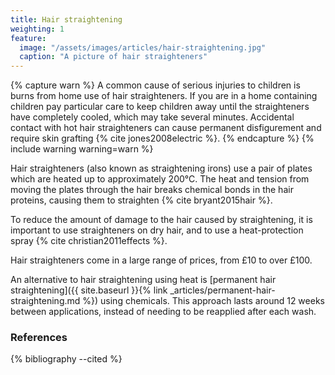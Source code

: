 ```yaml
---
title: Hair straightening
weighting: 1
feature:
  image: "/assets/images/articles/hair-straightening.jpg"
  caption: "A picture of hair straighteners"
---
```


{% capture warn %}
A common cause of serious injuries to children is burns from home use of hair straighteners. If you are in a home containing children pay particular care to keep children away until the straighteners have completely cooled, which may take several minutes. Accidental contact with hot hair straighteners can cause permanent disfigurement and require skin grafting {% cite jones2008electric %}.
{% endcapture %}
{% include warning warning=warn %}

Hair straighteners (also known as straightening irons) use a pair of plates which are heated up to approximately 200°C. The heat and tension from moving the plates through the hair breaks chemical bonds in the hair proteins, causing them to straighten {% cite bryant2015hair %}.

To reduce the amount of damage to the hair caused by straightening, it is important to use straighteners on dry hair, and to use a heat-protection spray {% cite christian2011effects %}.

Hair straighteners come in a large range of prices, from £10 to over £100.

An alternative to hair straightening using heat is [permanent hair straightening]({{ site.baseurl }}{% link _articles/permanent-hair-straightening.md %}) using chemicals. This approach lasts around 12 weeks between applications, instead of needing to be reapplied after each wash.

### References

{% bibliography --cited %}